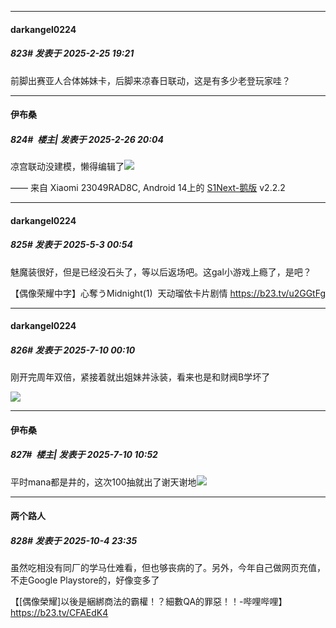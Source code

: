﻿
*****

####  darkangel0224  
##### 823#       发表于 2025-2-25 19:21

前脚出赛亚人合体姊妹卡，后脚来凉春日联动，这是有多少老登玩家哇？


*****

####  伊布桑  
##### 824#         楼主| 发表于 2025-2-26 20:04

凉宫联动没建模，懒得编辑了<img src="https://static.saraba1st.com/image/smiley/face2017/218.png" referrerpolicy="no-referrer">

—— 来自 Xiaomi 23049RAD8C, Android 14上的 [S1Next-鹅版](https://github.com/ykrank/S1-Next/releases) v2.2.2

*****

####  darkangel0224  
##### 825#       发表于 2025-5-3 00:54

魅魔装很好，但是已经没石头了，等以后返场吧。这gal小游戏上瘾了，是吧？

【偶像荣耀中字】心奪うMidnight(1)  天动瑠依卡片剧情 https://b23.tv/u2GGtFg

*****

####  darkangel0224  
##### 826#       发表于 2025-7-10 00:10

刚开完周年双倍，紧接着就出姐妹丼泳装，看来也是和财阀B学坏了

<img src="https://p.sda1.dev/25/8dff0bce36d0142ae19b26aa20bfee44/IMG_20250710_000542.jpg" referrerpolicy="no-referrer">


*****

####  伊布桑  
##### 827#         楼主| 发表于 2025-7-10 10:52

平时mana都是井的，这次100抽就出了谢天谢地<img src="https://static.stage1st.com/image/smiley/face2017/100.png" referrerpolicy="no-referrer">

*****

####  两个路人  
##### 828#       发表于 2025-10-4 23:35

虽然吃相没有同厂的学马仕难看，但也够丧病的了。另外，今年自己做网页充值，不走Google Playstore的，好像变多了

【[偶像榮耀]以後是綑綁商法的霸權！？細數QA的罪惡！！-哔哩哔哩】 https://b23.tv/CFAEdK4

